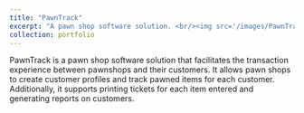 ```yaml
---
title: "PawnTrack"
excerpt: "A pawn shop software solution. <br/><img src='/images/PawnTrack.svg'>"
collection: portfolio
---
```


PawnTrack is a pawn shop software solution that facilitates the transaction experience between pawnshops and their customers. It allows pawn shops to create customer profiles and track pawned items for each customer. Additionally, it supports printing tickets for each item entered and generating reports on customers. 
